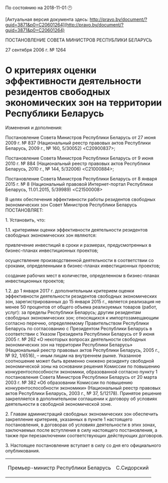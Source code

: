 По состоянию на 2018-11-01 &#x1F550;

[Актуальная версия документа здесь: http://pravo.by/document/?guid=3871&p0=C20601264](http://pravo.by/document/?guid=3871&p0=C20601264)

<p>ПОСТАНОВЛЕНИЕ СОВЕТА МИНИСТРОВ РЕСПУБЛИКИ БЕЛАРУСЬ</p>
<p>27 сентября 2006 г. № 1264</p>
<h1>О критериях оценки эффективности деятельности резидентов свободных экономических зон на территории Республики Беларусь</h1>
<p>Изменения и дополнения:</p>
<p>Постановление Совета Министров Республики Беларусь от 27 июня 2009 г. № 837 (Национальный реестр правовых актов Республики Беларусь, 2009 г., № 160, 5/30052) &lt;C20900837&gt;;</p>
<p>Постановление Совета Министров Республики Беларусь от 9 июня 2010 г. № 884 (Национальный реестр правовых актов Республики Беларусь, 2010 г., № 144, 5/32006) &lt;C21000884&gt;;</p>
<p>Постановление Совета Министров Республики Беларусь от 8 января 2015 г. № 8 (Национальный правовой Интернет-портал Республики Беларусь, 11.01.2015, 5/39989) &lt;C21500008&gt;</p>
<p></p>
<p>В целях обеспечения эффективности работы резидентов свободных экономических зон Совет Министров Республики Беларусь ПОСТАНОВЛЯЕТ:</p>
<p>1. Установить, что:</p>
<p>1.1. критериями оценки эффективности деятельности резидентов свободных экономических зон являются:</p>
<p>привлечение инвестиций в сроки и размерах, предусмотренных в бизнес-планах инвестиционных проектов;</p>
<p>осуществление производственной деятельности в соответствии со сроками, определенными в бизнес-планах инвестиционных проектов;</p>
<p>создание рабочих мест в количестве, определенном в бизнес-планах инвестиционных проектов;</p>
<p>1.2. до 1 января 2017 г. дополнительным критерием оценки эффективности деятельности резидентов свободных экономических зон, зарегистрированных до 15 января 2015 г., является реализация не менее 50 процентов от общего объема реализуемых товаров (работ, услуг): за пределы Республики Беларусь; другим резидентам свободных экономических зон; относящихся к импортозамещающим согласно перечню, определяемому Правительством Республики Беларусь по согласованию с Президентом Республики Беларусь в соответствии с Указом Президента Республики Беларусь от 9 июня 2005 г. № 262 «О некоторых вопросах деятельности свободных экономических зон на территории Республики Беларусь» (Национальный реестр правовых актов Республики Беларусь, 2005 г., № 92, 1/6516), – иным лицам на внутреннем рынке. Указанное соотношение может быть временно снижено резиденту свободной экономической зоны на основании решения Комиссии по повышению конкурентоспособности экономики, образованной согласно пункту 1 постановления Совета Министров Республики Беларусь от 20 марта 2003 г. № 382 «Об образовании Комиссии по повышению конкурентоспособности экономики» (Национальный реестр правовых актов Республики Беларусь, 2003 г., № 37, 5/12178). Принятое решение закрепляется в дополнительном соглашении к договору об условиях деятельности в свободной экономической зоне.</p>
<p>2. Главам администраций свободных экономических зон обеспечить закрепление критериев, указанных в пункте 1 настоящего постановления, в договорах об условиях деятельности в этих зонах, заключаемых после вступления в силу настоящего постановления, а также при перезаключении соответствующих действующих договоров.</p>
<p>3. Настоящее постановление вступает в силу со дня его официального опубликования.</p>
<p></p>
<table><tr>
<td><p>Премьер-министр Республики Беларусь</p></td>
<td><p>С.Сидорский</p></td>
</tr></table>
<p></p>